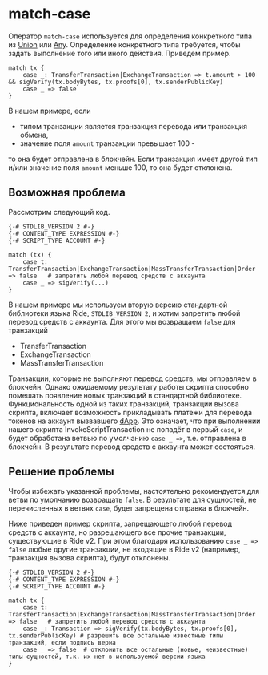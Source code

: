 # match-case

Оператор `match-case` используется для определения конкретного типа из [Union](/ru/ride/data-types/union) или [Any](/ru/ride/data-types/any). Определение конкретного типа требуется, чтобы задать выполнение того или иного действия. Приведем пример.

```ride
match tx {
    case _: TransferTransaction|ExchangeTransaction => t.amount > 100 && sigVerify(tx.bodyBytes, tx.proofs[0], tx.senderPublicKey)
    case _ => false
}
```

В нашем примере, если

* типом транзакции является транзакция перевода или транзакция обмена,
* значение поля `amount` транзакции превышает 100 -

то она будет отправлена в блокчейн. Если транзакция имеет другой тип и/или значение поля `amount` меньше 100, то она будет отклонена.

## Возможная проблема

Рассмотрим следующий код.

```ride
{-# STDLIB_VERSION 2 #-}
{-# CONTENT_TYPE EXPRESSION #-}
{-# SCRIPT_TYPE ACCOUNT #-}

match (tx) {
    case t: TransferTransaction|ExchangeTransaction|MassTransferTransaction|Order => false   # запретить любой перевод средств с аккаунта
    case _ => sigVerify(...)
}
```

В нашем примере мы используем вторую версию стандартной библиотеки языка Ride, `STDLIB_VERSION 2`, и хотим запретить любой перевод средств с аккаунта. Для этого мы возвращаем `false` для транзакций  

* TransferTransaction
* ExchangeTransaction
* MassTransferTransaction

Транзакции, которые не выполняют перевод средств, мы отправляем в блокчейн. Однако ожидаемому результату работы скрипта способно помешать появление новых транзакций в стандартной библиотеке. Функциональность одной из таких транзакций, транзакции вызова скрипта, включает возможность прикладывать платежи для перевода токенов на аккаунт вызвавшего [dApp](/ru/blockchain/account/dapp). Это означает, что при выполнении нашего скрипта InvokeScriptTransaction не попадёт в первый `case`, и будет обработана ветвью по умолчанию `case _ =>`, т.е. отправлена в блокчейн. В результате перевод средств с аккаунта может состояться.

## Решение проблемы

Чтобы избежать указанной проблемы, настоятельно рекомендуется для ветви по умолчанию возвращать `false`. В результате для сущностей, не перечисленных в ветвях `case`, будет запрещена отправка в блокчейн.

Ниже приведен пример скрипта, запрещающего любой перевод средств с аккаунта, но разрешающего все прочие транзакции, существующие в Ride v2. При этом благодаря использованию `case _ => false` любые другие транзакции, не входящие в Ride v2 (например, транзакция вызова скрипта), будут отклонены.  

```ride
{-# STDLIB_VERSION 2 #-}
{-# CONTENT_TYPE EXPRESSION #-}
{-# SCRIPT_TYPE ACCOUNT #-}
  
match tx {
    case t: TransferTransaction|ExchangeTransaction|MassTransferTransaction|Order => false   # запретить любой перевод средств с аккаунта
    case _: Transaction => sigVerify(tx.bodyBytes, tx.proofs[0], tx.senderPublicKey) # разрешить все остальные известные типы транзакций, если подпись верна
    case _ => false  # отклонить все остальные (новые, неизвестные) типы сущностей, т.к. их нет в используемой версии языка
}
```
